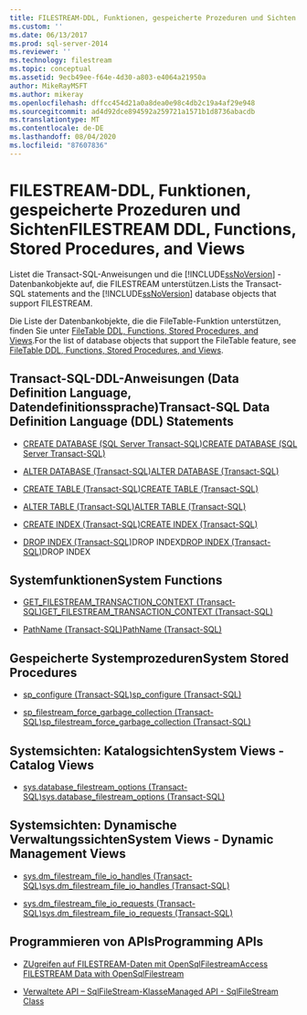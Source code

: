 ```yaml
---
title: FILESTREAM-DDL, Funktionen, gespeicherte Prozeduren und Sichten | Microsoft-Dokumentation
ms.custom: ''
ms.date: 06/13/2017
ms.prod: sql-server-2014
ms.reviewer: ''
ms.technology: filestream
ms.topic: conceptual
ms.assetid: 9ecb49ee-f64e-4d30-a803-e4064a21950a
author: MikeRayMSFT
ms.author: mikeray
ms.openlocfilehash: dffcc454d21a0a8dea0e98c4db2c19a4af29e948
ms.sourcegitcommit: ad4d92dce894592a259721a1571b1d8736abacdb
ms.translationtype: MT
ms.contentlocale: de-DE
ms.lasthandoff: 08/04/2020
ms.locfileid: "87607836"
---
```

# <a name="filestream-ddl-functions-stored-procedures-and-views"></a><span data-ttu-id="888d2-102">FILESTREAM-DDL, Funktionen, gespeicherte Prozeduren und Sichten</span><span class="sxs-lookup"><span data-stu-id="888d2-102">FILESTREAM DDL, Functions, Stored Procedures, and Views</span></span>
  <span data-ttu-id="888d2-103">Listet die Transact-SQL-Anweisungen und die [!INCLUDE[ssNoVersion](../../includes/ssnoversion-md.md)] -Datenbankobjekte auf, die FILESTREAM unterstützen.</span><span class="sxs-lookup"><span data-stu-id="888d2-103">Lists the Transact-SQL statements and the [!INCLUDE[ssNoVersion](../../includes/ssnoversion-md.md)] database objects that support FILESTREAM.</span></span>  
  
 <span data-ttu-id="888d2-104">Die Liste der Datenbankobjekte, die die FileTable-Funktion unterstützen, finden Sie unter [FileTable DDL, Functions, Stored Procedures, and Views](../views/views.md).</span><span class="sxs-lookup"><span data-stu-id="888d2-104">For the list of database objects that support the FileTable feature, see [FileTable DDL, Functions, Stored Procedures, and Views](../views/views.md).</span></span>  
  
##  <a name="transact-sql-data-definition-language-ddl-statements"></a><a name="ddl"></a> <span data-ttu-id="888d2-105">Transact-SQL-DDL-Anweisungen (Data Definition Language, Datendefinitionssprache)</span><span class="sxs-lookup"><span data-stu-id="888d2-105">Transact-SQL Data Definition Language (DDL) Statements</span></span>  
  
-   [<span data-ttu-id="888d2-106">CREATE DATABASE &#40;SQL Server Transact-SQL&#41;</span><span class="sxs-lookup"><span data-stu-id="888d2-106">CREATE DATABASE &#40;SQL Server Transact-SQL&#41;</span></span>](/sql/t-sql/statements/create-database-sql-server-transact-sql)  
  
-   [<span data-ttu-id="888d2-107">ALTER DATABASE &#40;Transact-SQL&#41;</span><span class="sxs-lookup"><span data-stu-id="888d2-107">ALTER DATABASE &#40;Transact-SQL&#41;</span></span>](/sql/t-sql/statements/alter-database-transact-sql)  
  
-   [<span data-ttu-id="888d2-108">CREATE TABLE &#40;Transact-SQL&#41;</span><span class="sxs-lookup"><span data-stu-id="888d2-108">CREATE TABLE &#40;Transact-SQL&#41;</span></span>](/sql/t-sql/statements/create-table-transact-sql)  
  
-   [<span data-ttu-id="888d2-109">ALTER TABLE &#40;Transact-SQL&#41;</span><span class="sxs-lookup"><span data-stu-id="888d2-109">ALTER TABLE &#40;Transact-SQL&#41;</span></span>](/sql/t-sql/statements/alter-table-transact-sql)  
  
-   [<span data-ttu-id="888d2-110">CREATE INDEX &#40;Transact-SQL&#41;</span><span class="sxs-lookup"><span data-stu-id="888d2-110">CREATE INDEX &#40;Transact-SQL&#41;</span></span>](/sql/t-sql/statements/create-index-transact-sql)  
  
-   <span data-ttu-id="888d2-111">[DROP INDEX &#40;Transact-SQL&#41;](/sql/t-sql/statements/drop-index-transact-sql)DROP INDEX</span><span class="sxs-lookup"><span data-stu-id="888d2-111">[DROP INDEX &#40;Transact-SQL&#41;](/sql/t-sql/statements/drop-index-transact-sql)DROP INDEX</span></span>  
  
##  <a name="system-functions"></a><a name="func"></a> <span data-ttu-id="888d2-112">Systemfunktionen</span><span class="sxs-lookup"><span data-stu-id="888d2-112">System Functions</span></span>  
  
-   [<span data-ttu-id="888d2-113">GET_FILESTREAM_TRANSACTION_CONTEXT &#40;Transact-SQL&#41;</span><span class="sxs-lookup"><span data-stu-id="888d2-113">GET_FILESTREAM_TRANSACTION_CONTEXT &#40;Transact-SQL&#41;</span></span>](/sql/t-sql/functions/get-filestream-transaction-context-transact-sql)  
  
-   [<span data-ttu-id="888d2-114">PathName &#40;Transact-SQL&#41;</span><span class="sxs-lookup"><span data-stu-id="888d2-114">PathName &#40;Transact-SQL&#41;</span></span>](/sql/relational-databases/system-functions/pathname-transact-sql)  
  
##  <a name="system-stored-procedures"></a><a name="proc"></a> <span data-ttu-id="888d2-115">Gespeicherte Systemprozeduren</span><span class="sxs-lookup"><span data-stu-id="888d2-115">System Stored Procedures</span></span>  
  
-   [<span data-ttu-id="888d2-116">sp_configure &#40;Transact-SQL&#41;</span><span class="sxs-lookup"><span data-stu-id="888d2-116">sp_configure &#40;Transact-SQL&#41;</span></span>](/sql/relational-databases/system-stored-procedures/sp-configure-transact-sql)  
  
-   [<span data-ttu-id="888d2-117">sp_filestream_force_garbage_collection &#40;Transact-SQL&#41;</span><span class="sxs-lookup"><span data-stu-id="888d2-117">sp_filestream_force_garbage_collection &#40;Transact-SQL&#41;</span></span>](/sql/relational-databases/system-stored-procedures/filestream-and-filetable-sp-filestream-force-garbage-collection)  
  
##  <a name="system-views---catalog-views"></a><a name="cat"></a> <span data-ttu-id="888d2-118">Systemsichten: Katalogsichten</span><span class="sxs-lookup"><span data-stu-id="888d2-118">System Views - Catalog Views</span></span>  
  
-   [<span data-ttu-id="888d2-119">sys.database_filestream_options &#40;Transact-SQL&#41;</span><span class="sxs-lookup"><span data-stu-id="888d2-119">sys.database_filestream_options &#40;Transact-SQL&#41;</span></span>](/sql/relational-databases/system-catalog-views/sys-database-filestream-options-transact-sql)  
  
##  <a name="system-views---dynamic-management-views"></a><a name="dmv"></a> <span data-ttu-id="888d2-120">Systemsichten: Dynamische Verwaltungssichten</span><span class="sxs-lookup"><span data-stu-id="888d2-120">System Views - Dynamic Management Views</span></span>  
  
-   [<span data-ttu-id="888d2-121">sys.dm_filestream_file_io_handles &#40;Transact-SQL&#41;</span><span class="sxs-lookup"><span data-stu-id="888d2-121">sys.dm_filestream_file_io_handles &#40;Transact-SQL&#41;</span></span>](/sql/relational-databases/system-dynamic-management-views/sys-dm-filestream-file-io-handles-transact-sql)  
  
-   [<span data-ttu-id="888d2-122">sys.dm_filestream_file_io_requests &#40;Transact-SQL&#41;</span><span class="sxs-lookup"><span data-stu-id="888d2-122">sys.dm_filestream_file_io_requests &#40;Transact-SQL&#41;</span></span>](/sql/relational-databases/system-dynamic-management-views/sys-dm-filestream-file-io-requests-transact-sql)  
  
##  <a name="programming-apis"></a><a name="api"></a> <span data-ttu-id="888d2-123">Programmieren von APIs</span><span class="sxs-lookup"><span data-stu-id="888d2-123">Programming APIs</span></span>  
  
-   [<span data-ttu-id="888d2-124">ZUgreifen auf FILESTREAM-Daten mit OpenSqlFilestream</span><span class="sxs-lookup"><span data-stu-id="888d2-124">Access FILESTREAM Data with OpenSqlFilestream</span></span>](access-filestream-data-with-opensqlfilestream.md)  
  
-   [<span data-ttu-id="888d2-125">Verwaltete API – SqlFileStream-Klasse</span><span class="sxs-lookup"><span data-stu-id="888d2-125">Managed API - SqlFileStream Class</span></span>](https://go.microsoft.com/fwlink/?LinkId=220875)  
  
  
